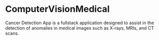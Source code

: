 # ComputerVisionMedical
Cancer Detection App is a fullstack application designed to assist in the detection of anomalies in medical images such as X-rays, MRIs, and CT scans.

